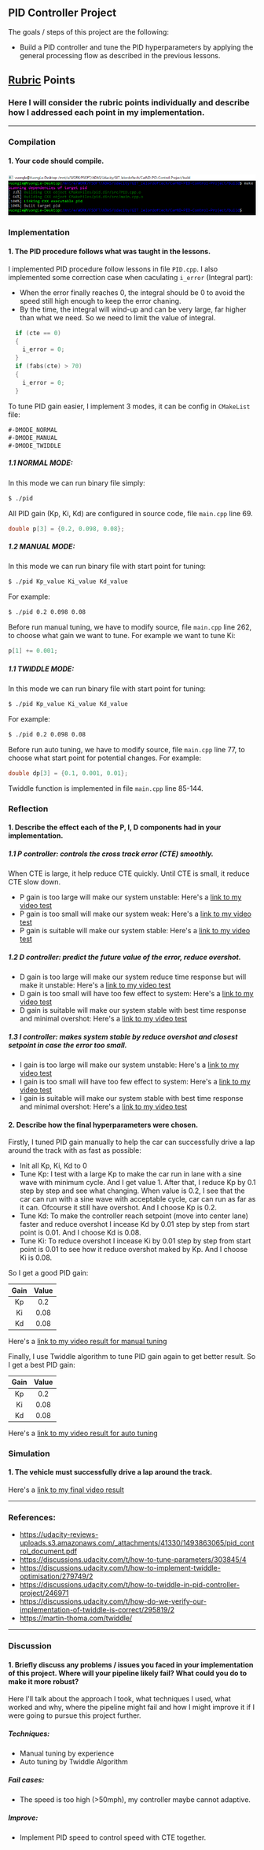 ## PID Controller Project

The goals / steps of this project are the following:

* Build a PID controller and tune the PID hyperparameters by applying the general processing flow as described in the previous lessons.

[//]: # (Image References)
[image1]: ./output_images/compilation.png
[video1]: ./output_videos/P_high.mp4
[video2]: ./output_videos/P_low.mp4
[video3]: ./output_videos/P_best.mp4
[video4]: ./output_videos/D_high.mp4
[video5]: ./output_videos/D_low.mp4
[video6]: ./output_videos/D_best.mp4
[video7]: ./output_videos/I_high.mp4
[video8]: ./output_videos/I_low.mp4
[video9]: ./output_videos/I_best.mp4
[video10]: ./output_videos/PID_ManualTuning.mp4
[video11]: ./output_videos/PID_AutoTuning.mp4

## [Rubric](https://review.udacity.com/#!/rubrics/824/view) Points
### Here I will consider the rubric points individually and describe how I addressed each point in my implementation.

---

### Compilation

#### 1. Your code should compile.

![alt text][image1]

### Implementation

#### 1. The PID procedure follows what was taught in the lessons.

I implemented PID procedure follow lessons in file `PID.cpp`.
I also implemented some correction case when caculating `i_error` (Integral part):

* When the error finally reaches 0, the integral should be 0 to avoid the speed still high enough to keep the error chaning.
* By the time, the integral will wind-up and can be very large, far higher than what we need. So we need to limit the value of integral.

```cpp
  if (cte == 0)
  {
    i_error = 0;
  }
  if (fabs(cte) > 70)
  {
    i_error = 0;
  }
```

To tune PID gain easier, I implement 3 modes, it can be config in `CMakeList` file:

```
#-DMODE_NORMAL
#-DMODE_MANUAL
#-DMODE_TWIDDLE
```

##### 1.1 NORMAL MODE:

In this mode we can run binary file simply:

```bash
$ ./pid
```

All PID gain (Kp, Ki, Kd) are configured in source code, file `main.cpp` line 69.

```cpp
double p[3] = {0.2, 0.098, 0.08};
```

##### 1.2 MANUAL MODE:

In this mode we can run binary file with start point for tuning:

```bash
$ ./pid Kp_value Ki_value Kd_value
```

For example:

```bash
$ ./pid 0.2 0.098 0.08
```

Before run manual tuning, we have to modify source, file `main.cpp` line 262, to choose what gain we want to tune.
For example we want to tune Ki:

```cpp
p[1] += 0.001;
```

##### 1.1 TWIDDLE MODE:

In this mode we can run binary file with start point for tuning:

```bash
$ ./pid Kp_value Ki_value Kd_value
```

For example:

```bash
$ ./pid 0.2 0.098 0.08
```

Before run auto tuning, we have to modify source, file `main.cpp` line 77, to choose what start point for potential changes.
For example:

```cpp
double dp[3] = {0.1, 0.001, 0.01};
```

Twiddle function is implemented in file `main.cpp` line 85-144.

### Reflection

#### 1. Describe the effect each of the P, I, D components had in your implementation.

##### 1.1 P controller: controls the cross track error (CTE) smoothly.

When CTE is large, it help reduce CTE quickly.
Until CTE is small, it reduce CTE slow down.

* P gain is too large will make our system unstable:
Here's a [link to my video test][video1]
* P gain is too small will make our system weak:
Here's a [link to my video test][video2]
* P gain is suitable will make our system stable:
Here's a [link to my video test][video3]

##### 1.2 D controller: predict the future value of the error, reduce overshot.

* D gain is too large will make our system reduce time response but will make it unstable:
Here's a [link to my video test][video4]
* D gain is too small will have too few effect to system:
Here's a [link to my video test][video5]
* D gain is suitable will make our system stable with best time response and minimal overshot:
Here's a [link to my video test][video6]

##### 1.3 I controller: makes system stable by reduce overshot and closest setpoint in case the error too small.

* I gain is too large will make our system unstable:
Here's a [link to my video test][video7]
* I gain is too small will have too few effect to system:
Here's a [link to my video test][video8]
* I gain is suitable will make our system stable with best time response and minimal overshot:
Here's a [link to my video test][video9]

#### 2. Describe how the final hyperparameters were chosen.

Firstly, I tuned PID gain manually to help the car can successfully drive a lap around the track with as fast as possible:

* Init all Kp, Ki, Kd to 0
* Tune Kp: I test with a large Kp to make the car run in lane with a sine wave with minimum cycle. And I get value 1.
After that, I reduce Kp by 0.1 step by step and see what changing.
When value is 0.2, I see that the car can run with a sine wave with acceptable cycle, car can run as far as it can. Ofcourse it still have overshot.
And I choose Kp is 0.2.
* Tune Kd: To make the controller reach setpoint (move into center lane) faster and reduce overshot I incease Kd by 0.01 step by step from start point is 0.01.
And I choose Kd is 0.08.
* Tune Ki: To reduce overshot I incease Ki by 0.01 step by step from start point is 0.01 to see how it reduce overshot maked by Kp.
And I choose Ki is 0.08.

So I get a good PID gain:

| Gain | Value |
|:----:|:-----:|
| Kp   | 0.2   |
| Ki   | 0.08  |
| Kd   | 0.08  |

Here's a [link to my video result for manual tuning][video10]

Finally, I use Twiddle algorithm to tune PID gain again to get better result.
So I get a best PID gain:

| Gain | Value |
|:----:|:-----:|
| Kp   | 0.2   |
| Ki   | 0.08  |
| Kd   | 0.08  |

Here's a [link to my video result for auto tuning][video11]

### Simulation

#### 1. The vehicle must successfully drive a lap around the track.

Here's a [link to my final video result][video11]

---

### References:

* https://udacity-reviews-uploads.s3.amazonaws.com/_attachments/41330/1493863065/pid_control_document.pdf
* https://discussions.udacity.com/t/how-to-tune-parameters/303845/4
* https://discussions.udacity.com/t/how-to-implement-twiddle-optimisation/279749/2
* https://discussions.udacity.com/t/how-to-twiddle-in-pid-controller-project/246971
* https://discussions.udacity.com/t/how-do-we-verify-our-implementation-of-twiddle-is-correct/295819/2
* https://martin-thoma.com/twiddle/

---

### Discussion

#### 1. Briefly discuss any problems / issues you faced in your implementation of this project.  Where will your pipeline likely fail?  What could you do to make it more robust?

Here I'll talk about the approach I took, what techniques I used, what worked and why, where the pipeline might fail and how I might improve it if I were going to pursue this project further.

##### Techniques:

* Manual tuning by experience
* Auto tuning by Twiddle Algorithm

##### Fail cases:

* The speed is too high (>50mph), my controller maybe cannot adaptive.

##### Improve:

* Implement PID speed to control speed with CTE together.

